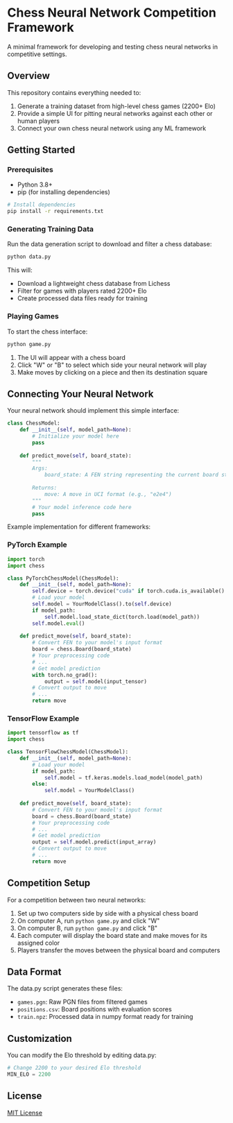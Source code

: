 # Chess Neural Network Competition Framework

A minimal framework for developing and testing chess neural networks in competitive settings.

## Overview

This repository contains everything needed to:
1. Generate a training dataset from high-level chess games (2200+ Elo)
2. Provide a simple UI for pitting neural networks against each other or human players
3. Connect your own chess neural network using any ML framework

## Getting Started

### Prerequisites
- Python 3.8+
- pip (for installing dependencies)

```bash
# Install dependencies
pip install -r requirements.txt
```

### Generating Training Data

Run the data generation script to download and filter a chess database:

```bash
python data.py
```

This will:
- Download a lightweight chess database from Lichess
- Filter for games with players rated 2200+ Elo
- Create processed data files ready for training

### Playing Games

To start the chess interface:

```bash
python game.py
```

1. The UI will appear with a chess board
2. Click "W" or "B" to select which side your neural network will play
3. Make moves by clicking on a piece and then its destination square

## Connecting Your Neural Network

Your neural network should implement this simple interface:

```python
class ChessModel:
    def __init__(self, model_path=None):
        # Initialize your model here
        pass
        
    def predict_move(self, board_state):
        """
        Args:
            board_state: A FEN string representing the current board state
            
        Returns:
            move: A move in UCI format (e.g., "e2e4")
        """
        # Your model inference code here
        pass
```

Example implementation for different frameworks:

### PyTorch Example
```python
import torch
import chess

class PyTorchChessModel(ChessModel):
    def __init__(self, model_path=None):
        self.device = torch.device("cuda" if torch.cuda.is_available() else "cpu")
        # Load your model
        self.model = YourModelClass().to(self.device)
        if model_path:
            self.model.load_state_dict(torch.load(model_path))
        self.model.eval()
    
    def predict_move(self, board_state):
        # Convert FEN to your model's input format
        board = chess.Board(board_state)
        # Your preprocessing code
        # ...
        # Get model prediction
        with torch.no_grad():
            output = self.model(input_tensor)
        # Convert output to move
        # ...
        return move
```

### TensorFlow Example
```python
import tensorflow as tf
import chess

class TensorFlowChessModel(ChessModel):
    def __init__(self, model_path=None):
        # Load your model
        if model_path:
            self.model = tf.keras.models.load_model(model_path)
        else:
            self.model = YourModelClass()
    
    def predict_move(self, board_state):
        # Convert FEN to your model's input format
        board = chess.Board(board_state)
        # Your preprocessing code
        # ...
        # Get model prediction
        output = self.model.predict(input_array)
        # Convert output to move
        # ...
        return move
```

## Competition Setup

For a competition between two neural networks:

1. Set up two computers side by side with a physical chess board
2. On computer A, run `python game.py` and click "W"
3. On computer B, run `python game.py` and click "B"
4. Each computer will display the board state and make moves for its assigned color
5. Players transfer the moves between the physical board and computers

## Data Format

The data.py script generates these files:

- `games.pgn`: Raw PGN files from filtered games
- `positions.csv`: Board positions with evaluation scores  
- `train.npz`: Processed data in numpy format ready for training

## Customization

You can modify the Elo threshold by editing data.py:

```python
# Change 2200 to your desired Elo threshold
MIN_ELO = 2200
```

## License

[MIT License](LICENSE)
